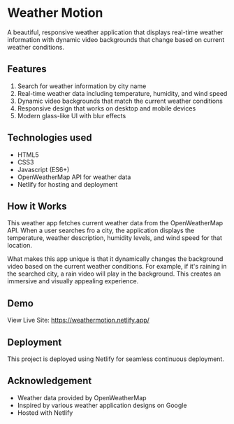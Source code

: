 # Weather Motion
A beautiful, responsive weather application that displays real-time weather information with dynamic video backgrounds that change based on current weather conditions.

## Features
1. Search for weather information by city name
2. Real-time weather data including temperature, humidity, and wind speed
3. Dynamic video backgrounds that match the current weather conditions
4. Responsive design that works on desktop and mobile devices
5. Modern glass-like UI with blur effects

## Technologies used
+ HTML5
+ CSS3
+ Javascript (ES6+)
+ OpenWeatherMap API for weather data
+ Netlify for hosting and deployment

## How it Works
This weather app fetches current weather data from the OpenWeatherMap API. When a user searches fro a city, the application displays the temperature, weather description, humidity levels, and wind speed for that location.

What makes this app unique is that it dynamically changes the background video based on the current weather conditions. For example, if it's raining in the searched city, a rain video will play in the background. This creates an immersive and visually appealing experience.

## Demo
View Live Site: https://weathermotion.netlify.app/

## Deployment
This project is deployed using Netlify for seamless continuous deployment.

## Acknowledgement
+ Weather data provided by OpenWeatherMap
+ Inspired by various weather application designs on Google
+ Hosted with Netlify


